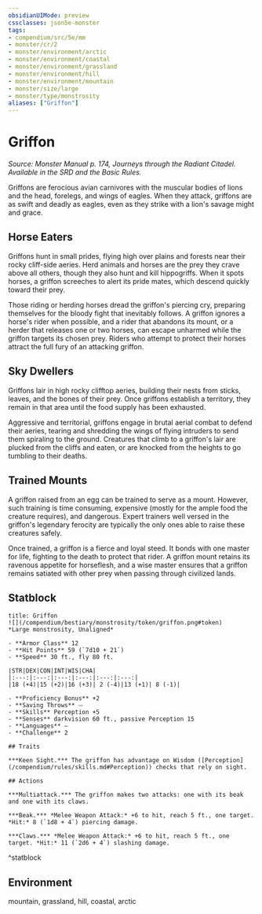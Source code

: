 ```yaml
---
obsidianUIMode: preview
cssclasses: json5e-monster
tags:
- compendium/src/5e/mm
- monster/cr/2
- monster/environment/arctic
- monster/environment/coastal
- monster/environment/grassland
- monster/environment/hill
- monster/environment/mountain
- monster/size/large
- monster/type/monstrosity
aliases: ["Griffon"]
---
```

# Griffon
*Source: Monster Manual p. 174, Journeys through the Radiant Citadel. Available in the SRD and the Basic Rules.*  

Griffons are ferocious avian carnivores with the muscular bodies of lions and the head, forelegs, and wings of eagles. When they attack, griffons are as swift and deadly as eagles, even as they strike with a lion's savage might and grace.

## Horse Eaters

Griffons hunt in small prides, flying high over plains and forests near their rocky cliff-side aeries. Herd animals and horses are the prey they crave above all others, though they also hunt and kill hippogriffs. When it spots horses, a griffon screeches to alert its pride mates, which descend quickly toward their prey.

Those riding or herding horses dread the griffon's piercing cry, preparing themselves for the bloody fight that inevitably follows. A griffon ignores a horse's rider when possible, and a rider that abandons its mount, or a herder that releases one or two horses, can escape unharmed while the griffon targets its chosen prey. Riders who attempt to protect their horses attract the full fury of an attacking griffon.

## Sky Dwellers

Griffons lair in high rocky clifftop aeries, building their nests from sticks, leaves, and the bones of their prey. Once griffons establish a territory, they remain in that area until the food supply has been exhausted.

Aggressive and territorial, griffons engage in brutal aerial combat to defend their aeries, tearing and shredding the wings of flying intruders to send them spiraling to the ground. Creatures that climb to a griffon's lair are plucked from the cliffs and eaten, or are knocked from the heights to go tumbling to their deaths.

## Trained Mounts

A griffon raised from an egg can be trained to serve as a mount. However, such training is time consuming, expensive (mostly for the ample food the creature requires), and dangerous. Expert trainers well versed in the griffon's legendary ferocity are typically the only ones able to raise these creatures safely.

Once trained, a griffon is a fierce and loyal steed. It bonds with one master for life, fighting to the death to protect that rider. A griffon mount retains its ravenous appetite for horseflesh, and a wise master ensures that a griffon remains satiated with other prey when passing through civilized lands.

## Statblock

```ad-statblock
title: Griffon
![](/compendium/bestiary/monstrosity/token/griffon.png#token)
*Large monstrosity, Unaligned*

- **Armor Class** 12 
- **Hit Points** 59 (`7d10 + 21`)
- **Speed** 30 ft., fly 80 ft.

|STR|DEX|CON|INT|WIS|CHA|
|:---:|:---:|:---:|:---:|:---:|:---:|
|18 (+4)|15 (+2)|16 (+3)| 2 (-4)|13 (+1)| 8 (-1)|

- **Proficiency Bonus** +2
- **Saving Throws** ⏤
- **Skills** Perception +5
- **Senses** darkvision 60 ft., passive Perception 15
- **Languages** —
- **Challenge** 2

## Traits

***Keen Sight.*** The griffon has advantage on Wisdom ([Perception](/compendium/rules/skills.md#Perception)) checks that rely on sight.

## Actions

***Multiattack.*** The griffon makes two attacks: one with its beak and one with its claws.

***Beak.*** *Melee Weapon Attack:* +6 to hit, reach 5 ft., one target. *Hit:* 8 (`1d8 + 4`) piercing damage.

***Claws.*** *Melee Weapon Attack:* +6 to hit, reach 5 ft., one target. *Hit:* 11 (`2d6 + 4`) slashing damage.
```
^statblock

## Environment

mountain, grassland, hill, coastal, arctic